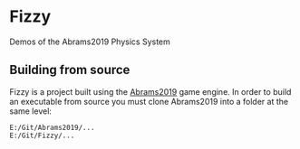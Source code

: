 # Fizzy
Demos of the Abrams2019 Physics System

## Building from source

Fizzy is a project built using the [Abrams2019](https://github.com/cugone/Abrams2019.git) game engine. In order to build an executable from source you must clone Abrams2019 into a folder at the same level:

```
E:/Git/Abrams2019/...
E:/Git/Fizzy/...
```

